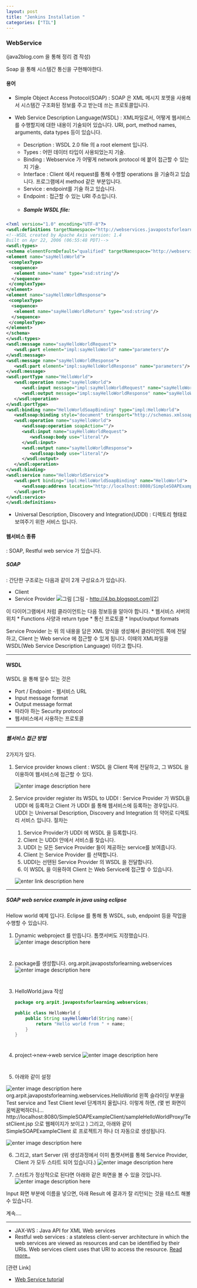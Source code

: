 ```yaml
---
layout: post
title: "Jenkins Installation "
categories: ["TIL"]
---
```




### WebService

(java2blog.com 을 통해 정리 겸 작성)

Soap 을 통해 시스템간 통신을 구현해야한다.


#### 용어

* Simple Object Access Protocol(SOAP) :
  SOAP 은 XML 메시지 포멧을 사용해서 시스템간 구조화된 정보를 주고 받는데 쓰는 프로토콜입니다.

* Web Service Description Language(WSDL) :
  XML파일로서, 어떻게 웹서비스를 수행할지에 대한 내용이 기술되어 있습니다.
  URI, port, method names, arguments, data types 등이 있습니다.
  * Description :   WSDL 2.0 file 의 a root element 입니다.
  * Types : 어떤 데이터 타입이 사용되었는지 기술.
  * Binding : Webservice 가 어떻게 network protocol 에 붙어 접근할 수 있는지 기술.
  * Interface : Client 에서 request를 통해 수행할 operations 을 기술하고 있습니다. 프로그램에서 method 같은 부분입니다.
  * Service : endpoint를 기술 하고 있습니다.
  * Endpoint : 접근할 수 있는 URI 주소입니다.
  * ##### Sample WSDL file:

```XML
<?xml version="1.0" encoding="UTF-8"?>  
<wsdl:definitions targetNamespace="http://webservices.javapostsforlearning.arpit.org" xmlns:apachesoap="http://xml.apache.org/xml-soap" xmlns:impl="http://webservices.javapostsforlearning.arpit.org" xmlns:intf="http://webservices.javapostsforlearning.arpit.org" xmlns:wsdl="http://schemas.xmlsoap.org/wsdl/" xmlns:wsdlsoap="http://schemas.xmlsoap.org/wsdl/soap/" xmlns:xsd="http://www.w3.org/2001/XMLSchema">  
<!--WSDL created by Apache Axis version: 1.4  
Built on Apr 22, 2006 (06:55:48 PDT)-->  
<wsdl:types>  
<schema elementFormDefault="qualified" targetNamespace="http://webservices.javapostsforlearning.arpit.org" xmlns="http://www.w3.org/2001/XMLSchema">  
<element name="sayHelloWorld">  
 <complexType>  
  <sequence>  
   <element name="name" type="xsd:string"/>  
  </sequence>  
 </complexType>  
</element>  
<element name="sayHelloWorldResponse">  
 <complexType>  
  <sequence>  
   <element name="sayHelloWorldReturn" type="xsd:string"/>  
  </sequence>  
 </complexType>  
</element>  
</schema>  
</wsdl:types>  
<wsdl:message name="sayHelloWorldRequest">  
   <wsdl:part element="impl:sayHelloWorld" name="parameters"/>  
</wsdl:message>  
<wsdl:message name="sayHelloWorldResponse">  
   <wsdl:part element="impl:sayHelloWorldResponse" name="parameters"/>  
</wsdl:message>  
<wsdl:portType name="HelloWorld">  
   <wsdl:operation name="sayHelloWorld">  
      <wsdl:input message="impl:sayHelloWorldRequest" name="sayHelloWorldRequest"/>  
      <wsdl:output message="impl:sayHelloWorldResponse" name="sayHelloWorldResponse"/>  
   </wsdl:operation>  
</wsdl:portType>  
<wsdl:binding name="HelloWorldSoapBinding" type="impl:HelloWorld">  
   <wsdlsoap:binding style="document" transport="http://schemas.xmlsoap.org/soap/http"/>  
   <wsdl:operation name="sayHelloWorld">  
      <wsdlsoap:operation soapAction=""/>  
      <wsdl:input name="sayHelloWorldRequest">  
         <wsdlsoap:body use="literal"/>  
      </wsdl:input>  
      <wsdl:output name="sayHelloWorldResponse">  
         <wsdlsoap:body use="literal"/>  
      </wsdl:output>  
   </wsdl:operation>  
</wsdl:binding>  
<wsdl:service name="HelloWorldService">  
   <wsdl:port binding="impl:HelloWorldSoapBinding" name="HelloWorld">  
      <wsdlsoap:address location="http://localhost:8080/SimpleSOAPExample/services/HelloWorld"/>  
   </wsdl:port>  
</wsdl:service>  
</wsdl:definitions>
```



*  Universal Description, Discovery and Integration(UDDI) :
디렉토리 형태로 보여주기 위한 서비스 입니다.


#### 웹서비스 종류
: SOAP, Restful web service 가 있습니다.


##### SOAP
: 간단한 구조로는 다음과 같이 2개 구성요소가 있습니다.
* Client
* Service Provider
![그림][1]
[그림 - http://4.bp.blogspot.com][2]


이 다이어그램에서 처럼 클라이언트는 다음 정보등을 알아야 합니다.
	* 웹서비스 서버의 위치
	* Functions 사양과 return type
	* 통신 프로토콜
	* Input/output formats

Service Provider 는 위 의 내용을 담은 XML 양식을 생성해서 클라이언트 쪽에 전달하고, Client 는 Web service 에 접근할 수 있게 됩니다. 이때의 XML파일을 WSDL(Web Service Description Language) 이라고 합니다.


----------


#### WSDL

WSDL 을 통해 알수 있는 것은
* Port / Endpoint - 웹서비스 URL
* Input message format
* Output message format
* 따라야 하는 Security protocol
* 웹서비스에서 사용하는 프로토콜


----------


##### 웹서비스 접근 방법
2가지가 있다.

1. Service provider knows client :
   WSDL 을 Client 쪽에 전달하고, 그 WSDL 을 이용하여 웹서비스에 접근할 수 있다.

    ![enter image description here][3]

2. Service provider register its WSDL to UDDI :
   Service Provider 가 WSDL을 UDDI 에 등록하고 Client 가 UDDI 를 통해 웹서비스에 등록하는 경우입니다.
  UDDI 는 Universal Description, Discovery and Integration 의 약어로 디렉토리 서비스 입니다.
절차는
    1. Service Provider가 UDDI 에 WSDL 을 등록합니다.
    2. Client 는 UDDI 안에서 서비스를 찾습니다.
    3. UDDI 는 모든 Service Provider 들이 제공하는 service를 보여줍니다.
    4. Client 는 Service Provider 를 선택합니다.
    5. UDDI는 선탠된 Service Provider 의 WSDL 을 전달합니다.
    6. 이 WSDL 을 이용하여 Client 는 Web Service에 접근할 수 있습니다.

    ![enter link description here][4]


----------


##### SOAP web service example in java using eclipse
Hellow world 예제 입니다.
Eclipse 를 통해 통 WSDL, sub, endpoint 등을 작업을 수행할 수 있습니다.

1. Dynamic webproject 를 만듭니다. 톰캣서버도 지정했습니다.
![enter image description here][5]

#
2. package를 생성합니다. org.arpit.javapostsforlearning.webservices
![enter image description here][6]

#
3. HelloWorld.java 작성

    ```java
    package org.arpit.javapostsforlearning.webservices;

    public class HelloWorld {
    	public String sayHelloWorld(String name){
    		return "Hello world from " + name;
    	}
    }
    ```
#     
4. project->new->web service
    ![enter image description here][7]

#
5. 아래와 같이 설정

![enter image description here][8]
org.arpit.javapostsforlearning.webservices.HelloWorld
왼쪽 슬라이딩 부분을 Test service and Test Client level 단계까지 올립니다.
이렇게 하면,
(몇 번 화면이 꿈벅꿈벅하더니...
http://localhost:8080/SimpleSOAPExampleClient/sampleHelloWorldProxy/TestClient.jsp
으로 웹페이지가 보이고 )
그리고,
아래와 같이 SimpleSOAPExampleClient 로 프로젝트가 하나 더 자동으로 생성됩니다.

![enter image description here][9]

6. 그리고, start Server
 (위 생성과정에서 이미 톰캣서버를 통해 Service Provider, Client 가 모두 스타트 되어 있습니다.)
![enter image description here][10]

7. 스타트가 정상적으로 된다면 아래와 같은 화면을 볼 수 있을 것입니다.
   ![enter image description here][11]

Input 화면 부분에 이름을 넣으면, 아래 Result 에 결과가 잘 리턴되는 것을 테스트 해볼 수 있습니다.


계속....

----------



  * JAX-WS : Java API for XML Web services
  * Restful web services : a stateless client-server architecture in which the web services are viewed as resources and can be identified by their URIs. Web services client uses that URI to access the resource.
[Read more..](http://www.java2blog.com/2016/06/web-services-interview-questions.html#hgcouSe4vPgitRig.99)

[관련 Link]
 - [Web Service tutorial](http://www.java2blog.com/2013/03/web-service-tutorial.html)


  [1]: http://4.bp.blogspot.com/-Cz7P6bD6aJA/UVBl4j5c1gI/AAAAAAAAA7k/K5ieuSi1Kyc/s1600/SOAPWordPlane.jpg
  [2]: http://4.bp.blogspot.com%5D%28http://www.java2blog.com/2013/03/soap-web-service-tutorial.html
  [3]: http://3.bp.blogspot.com/-KpvjWmoMNfI/UVBmCe3HZtI/AAAAAAAAA7s/rIm3eNmR9R0/s1600/SOAPWordOneLevel.jpg
  [4]: http://2.bp.blogspot.com/-g3wRq-dxoak/UVBmKcL4X1I/AAAAAAAAA70/sWNJBuQpVWA/s1600/SOAPWordUDDIDiagram.jpg
  [5]: http://2.bp.blogspot.com/-_Ms8rDU8Rf0/UU4RhG5yAjI/AAAAAAAAA6k/V1oCx-SwiUE/s1600/NewProjectSOAPExample.gif
  [6]: http://1.bp.blogspot.com/-VDQx7-YVVXo/UU4RwYIT7PI/AAAAAAAAA6s/bA_xs1E89EQ/s1600/NewPackageSOAPExample.gif
  [7]: http://1.bp.blogspot.com/-6VwJVx0V1XI/UU4ShRAYHOI/AAAAAAAAA60/K8ANG-H-Dpk/s1600/newWebservice.gif
  [8]: http://1.bp.blogspot.com/-BHas7nLGUDU/UU4SxVLHXbI/AAAAAAAAA68/GIXmmf4UAl4/s1600/WebServiceApacheAxis.gif
  [9]: http://2.bp.blogspot.com/-7X4IiwtvBCc/UU4WLTU2ILI/AAAAAAAAA7M/JRM-SD6lsRw/s1600/SOAPClientCreated.bmp
  [10]: http://1.bp.blogspot.com/-aZBdfeyhP_A/UU4TiJTGkII/AAAAAAAAA7E/__2Gt9SrIDo/s1600/startServer.gif
  [11]: http://3.bp.blogspot.com/-aflUA272QuQ/UU4WtbqWpnI/AAAAAAAAA7U/hHOP1tRAvuA/s1600/testingWebService.gif
